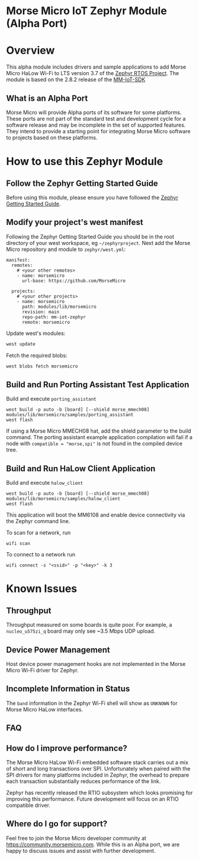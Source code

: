 Morse Micro IoT Zephyr Module (Alpha Port)
===================

# Overview

This alpha module includes drivers and sample applications to add Morse Micro HaLow Wi-Fi to LTS version 3.7 of the [Zephyr RTOS Project](https://www.zephyrproject.org/). The module is based on the 2.8.2 release of the [MM-IoT-SDK](https://www.github.com/MorseMicro/mm-iot-sdk)

## What is an Alpha Port
Morse Micro will provide Alpha ports of its software for some platforms. These ports are not part of the standard test and development cycle for a software release and may be incomplete in the set of supported features. They intend to provide a starting point for integrating Morse Micro software to projects based on these platforms.

# How to use this Zephyr Module

## Follow the Zephyr Getting Started Guide

Before using this module, please ensure you have followed the [Zephyr Getting Started Guide](https://docs.zephyrproject.org/3.7.0/develop/getting_started/index.html).

## Modify your project's west manifest

Following the Zephyr Getting Started Guide you should be in the root directory of your west workspace, eg `~/zephyrproject`. Next add the Morse Micro repository and module to `zephyr/west.yml`:
```
manifest:
  remotes:
    # <your other remotes>
    - name: morsemicro
      url-base: https://github.com/MorseMicro

  projects:
    # <your other projects>
    - name: morsemicro
      path: modules/lib/morsemicro
      revision: main
      repo-path: mm-iot-zephyr
      remote: morsemicro
```

Update west's modules:

```bash
west update
```

Fetch the required blobs:
```bash
west blobs fetch morsemicro
```

## Build and Run Porting Assistant Test Application

Build and execute `porting_assistant`

```
west build -p auto -b [board] [--shield morse_mmech08] modules/lib/morsemicro/samples/porting_assistant
west flash
```
If using a Morse Micro MMECH08 hat, add the shield parameter to the build command.
The porting assistant example application compilation will fail if a node with `compatible = "morse,spi"` is not found
in the compiled device tree.

## Build and Run HaLow Client Application

Build and execute `halow_client`

```
west build -p auto -b [board] [--shield morse_mmech08] modules/lib/morsemicro/samples/halow_client
west flash
```
This application will boot the MM6108 and enable device connectivity via the Zephyr command line.

To scan for a network, run
```
wifi scan
```
To connect to a network run
```
wifi connect -s "<ssid>" -p "<key>" -k 3
```
# Known Issues
## Throughput
Throughput measured on some boards is quite poor. For example, a `nucleo_u575zi_q` board may only see ~3.5 Mbps UDP upload.
## Device Power Management
Host device power management hooks are not implemented in the Morse Micro Wi-Fi driver for Zephyr.
## Incomplete Information in Status
The `band` information in the Zephyr Wi-Fi shell will show as `UNKNOWN` for Morse Micro HaLow interfaces.

## FAQ
## How do I improve performance?

The Morse Micro HaLow Wi-Fi embedded software stack carries out a mix of short and long transactions over SPI.
Unfortunately when paired with the SPI drivers for many platforms included in Zephyr, the overhead to prepare each transaction substantially reduces performance of the link.

Zephyr has recently released the RTIO subsystem which looks promising for improving this performance. Future development will focus on an RTIO compatible driver.

## Where do I go for support?
Feel free to join the Morse Micro developer community at https://community.morsemicro.com. While this is an Alpha port, we are happy to discuss issues and assist with further development.
